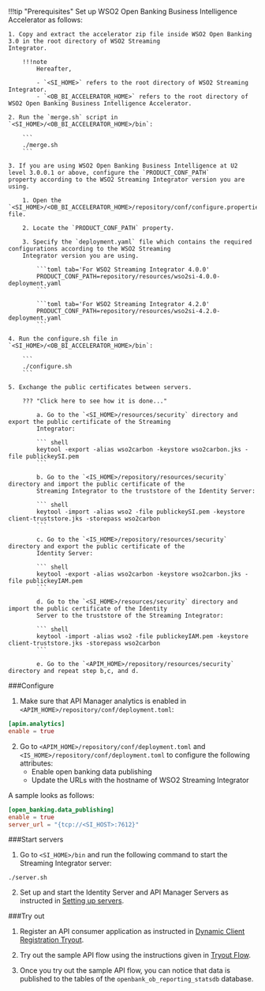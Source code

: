 !!!tip "Prerequisites"
    Set up WSO2 Open Banking Business Intelligence Accelerator as follows:
    
    1. Copy and extract the accelerator zip file inside WSO2 Open Banking 3.0 in the root directory of WSO2 Streaming 
    Integrator.
        
        !!!note
            Hereafter,
            
            - `<SI_HOME>` refers to the root directory of WSO2 Streaming Integrator.
            - `<OB_BI_ACCELERATOR_HOME>` refers to the root directory of WSO2 Open Banking Business Intelligence Accelerator.

    2. Run the `merge.sh` script in `<SI_HOME>/<OB_BI_ACCELERATOR_HOME>/bin`:
    
        ```
        ./merge.sh
        ```

    3. If you are using WSO2 Open Banking Business Intelligence at U2 level 3.0.0.1 or above, configure the `PRODUCT_CONF_PATH` 
    property according to the WSO2 Streaming Integrator version you are using.

        1. Open the `<SI_HOME>/<OB_BI_ACCELERATOR_HOME>/repository/conf/configure.properties` file.

        2. Locate the `PRODUCT_CONF_PATH` property.

        3. Specify the `deployment.yaml` file which contains the required configurations according to the WSO2 Streaming 
        Integrator version you are using.

            ```toml tab='For WSO2 Streaming Integrator 4.0.0'
            PRODUCT_CONF_PATH=repository/resources/wso2si-4.0.0-deployment.yaml
            ```
            
            ```toml tab='For WSO2 Streaming Integrator 4.2.0'
            PRODUCT_CONF_PATH=repository/resources/wso2si-4.2.0-deployment.yaml 
            ```

    4. Run the configure.sh file in `<SI_HOME>/<OB_BI_ACCELERATOR_HOME>/bin`:

        ```
        ./configure.sh
        ```

    5. Exchange the public certificates between servers. 
        
        ??? "Click here to see how it is done..."
    
            a. Go to the `<SI_HOME>/resources/security` directory and export the public certificate of the Streaming 
            Integrator:
           
            ``` shell
            keytool -export -alias wso2carbon -keystore wso2carbon.jks -file publickeySI.pem
            ```
            
            b. Go to the `<IS_HOME>/repository/resources/security` directory and import the public certificate of the 
            Streaming Integrator to the truststore of the Identity Server:
            
            ``` shell
            keytool -import -alias wso2 -file publickeySI.pem -keystore client-truststore.jks -storepass wso2carbon
            ```
            
            c. Go to the `<IS_HOME>/repository/resources/security` directory and export the public certificate of the 
            Identity Server:
            
            ``` shell
            keytool -export -alias wso2carbon -keystore wso2carbon.jks -file publickeyIAM.pem
            ```
            
            d. Go to the `<SI_HOME>/resources/security` directory and import the public certificate of the Identity 
            Server to the truststore of the Streaming Integrator:
            
            ``` shell
            keytool -import -alias wso2 -file publickeyIAM.pem -keystore client-truststore.jks -storepass wso2carbon
            ```
            
            e. Go to the `<APIM_HOME>/repository/resources/security` directory and repeat step b,c, and d.
            
###Configure
1. Make sure that API Manager analytics is enabled in `<APIM_HOME>/repository/conf/deployment.toml`:
```toml
[apim.analytics]
enable = true
```
2. Go to `<APIM_HOME>/repository/conf/deployment.toml` and `<IS_HOME>/repository/conf/deployment.toml` to configure the 
following attributes:
    - Enable open banking data publishing
    - Update the URLs with the hostname of WSO2 Streaming Integrator 
    
A sample looks as follows:
```toml
[open_banking.data_publishing]
enable = true
server_url = "{tcp://<SI_HOST>:7612}"
```

###Start servers
1. Go to `<SI_HOME>/bin` and run the following command to start the Streaming Integrator server:
```
./server.sh
```
2. Set up and start the Identity Server and API Manager Servers as instructed in [Setting up servers](../install-and-setup/setting-up-servers.md).

###Try out
1. Register an API consumer application as instructed  in [Dynamic Client Registration Tryout](dynamic-client-registration-try-out.md). 

2. Try out the sample API flow using the instructions given in [Tryout Flow](../get-started/try-out-flow.md).

3. Once you try out the sample API flow, you can notice that data is published to the tables of the `openbank_ob_reporting_statsdb` 
database. 
